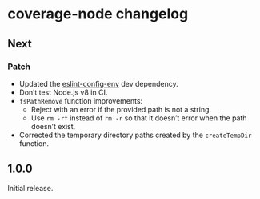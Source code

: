 # coverage-node changelog

## Next

### Patch

- Updated the [eslint-config-env](https://npm.im/eslint-config-env) dev dependency.
- Don’t test Node.js v8 in CI.
- `fsPathRemove` function improvements:
  - Reject with an error if the provided path is not a string.
  - Use `rm -rf` instead of `rm -r` so that it doesn’t error when the path doesn’t exist.
- Corrected the temporary directory paths created by the `createTempDir` function.

## 1.0.0

Initial release.
